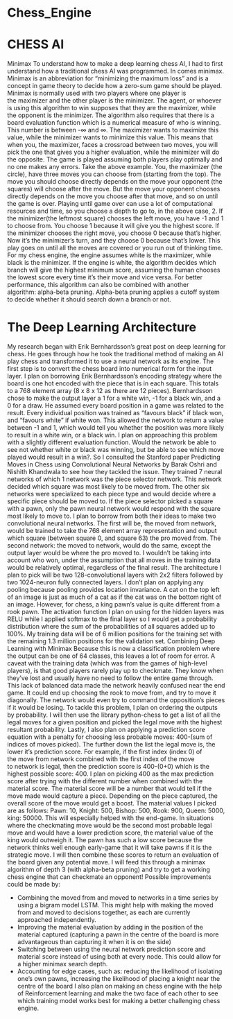# Chess_Engine
# CHESS AI 
Minimax
To understand how to make a deep learning chess AI, I had to first understand how a traditional chess AI was programmed. In comes minimax. Minimax is an abbreviation for “minimizing the maximum loss” and is a concept in game theory to decide how a zero-sum game should be played.
Minimax is normally used with two players where one player is the maximizer and the other player is the minimizer. The agent, or whoever is using this algorithm to win supposes that they are the maximizer, while the opponent is the minimizer. The algorithm also requires that there is a board evaluation function which is a numerical measure of who is winning. This number is between -∞ and ∞. The maximizer wants to maximize this value, while the minimizer wants to minimize this value. This means that when you, the maximizer, faces a crossroad between two moves, you will pick the one that gives you a higher evaluation, while the minimizer will do the opposite. The game is played assuming both players play optimally and no one makes any errors.
Take the above example. You, the maximizer (the circle), have three moves you can choose from (starting from the top). The move you should choose directly depends on the move your opponent (the squares) will choose after the move. But the move your opponent chooses directly depends on the move you choose after that move, and so on until the game is over. Playing until game over can use a lot of computational resources and time, so you choose a depth to go to, in the above case, 2. If the minimizer(the leftmost square) chooses the left move, you have -1 and 1 to choose from. You choose 1 because it will give you the highest score. If the minimizer chooses the right move, you choose 0 because that’s higher. Now it’s the minimizer’s turn, and they choose 0 because that’s lower. This play goes on until all the moves are covered or you run out of thinking time. For my chess engine, the engine assumes white is the maximizer, while black is the minimizer. If the engine is white, the algorithm decides which branch will give the highest minimum score, assuming the human chooses the lowest score every time it’s their move and vice versa. For better performance, this algorithm can also be combined with another algorithm: alpha-beta pruning. Alpha-beta pruning applies a cutoff system to decide whether it should search down a branch or not.

# The Deep Learning Architecture
My research began with Erik Bernhardsson’s great post on deep learning for chess. He goes through how he took the traditional method of making an AI play chess and transformed it to use a neural network as its engine.
The first step is to convert the chess board into numerical form for the input layer. I plan on borrowing Erik Bernhardsson’s encoding strategy where the board is one hot encoded with the piece that is in each square. This totals to a 768 element array (8 x 8 x 12 as there are 12 pieces).
Bernhardsson chose to make the output layer a 1 for a white win, -1 for a black win, and a 0 for a draw. He assumed every board position in a game was related to the result. Every individual position was trained as “favours black” if black won, and “favours white” if white won. This allowed the network to return a value between -1 and 1, which would tell you whether the position was more likely to result in a white win, or a black win.
I plan on approaching this problem with a slightly different evaluation function. Would the network be able to see not whether white or black was winning, but be able to see which move played would result in a win?. So I consulted the Stanford paper Predicting Moves in Chess using Convolutional Neural Networks by Barak Oshri and Nishith Khandwala to see how they tackled the issue. They trained 7 neural networks of which 1 network was the piece selector network. This network decided which square was most likely to be moved from. The other six networks were specialized to each piece type and would decide where a specific piece should be moved to. If the piece selector picked a square with a pawn, only the pawn neural network would respond with the square most likely to move to.
I plan to borrow from both their ideas to make two convolutional neural networks. The first will be, the moved from network, would be trained to take the 768 element array representation and output which square (between square 0, and square 63) the pro moved from. The second network: the moved to network, would do the same, except the output layer would be where the pro moved to. I wouldn’t be taking into account who won, under the assumption that all moves in the training data would be relatively optimal, regardless of the final result.
The architecture I plan to pick will be two 128-convolutional layers with 2x2 filters followed by two 1024-neuron fully connected layers. I don’t plan on applying any pooling because pooling provides location invariance. A cat on the top left of an image is just as much of a cat as if the cat was on the bottom right of an image. However, for chess, a king pawn’s value is quite different from a rook pawn. The activation function I plan on using for the hidden layers was RELU while I applied softmax to the final layer so I would get a probability distribution where the sum of the probabilities of all squares added up to 100%.
My training data will be of 6 million positions for the training set with the remaining 1.3 million positions for the validation set. 
Combining Deep Learning with Minimax
Because this is now a classification problem where the output can be one of 64 classes, this leaves a lot of room for error. A caveat with the training data (which was from the games of high-level players), is that good players rarely play up to checkmate. They know when they’ve lost and usually have no need to follow the entire game through. This lack of balanced data made the network heavily confused near the end game. It could end up choosing the rook to move from, and try to move it diagonally. The network would even try to command the opposition’s pieces if it would be losing.
To tackle this problem, I plan on ordering the outputs by probability. I will then use the library python-chess to get a list of all the legal moves for a given position and picked the legal move with the highest resultant probability. Lastly, I also plan on applying a prediction score equation with a penalty for choosing less probable moves: 400-(sum of indices of moves picked). The further down the list the legal move is, the lower it’s prediction score. For example, if the first index (index 0) of the move from network combined with the first index of the move to network is legal, then the prediction score is 400-(0+0) which is the highest possible score: 400.
I plan on picking 400 as the max prediction score after trying with the different number when combined with the material score. The material score will be a number that would tell if the move made would capture a piece. Depending on the piece captured, the overall score of the move would get a boost. The material values I picked are as follows:
Pawn: 10, Knight: 500, Bishop: 500, Rook: 900, Queen: 5000, king: 50000.
This will especially helped with the end-game. In situations where the checkmating move would be the second most probable legal move and would have a lower prediction score, the material value of the king would outweigh it. The pawn has such a low score because the network thinks well enough early-game that it will take pawns if it is the strategic move.
I will then combine these scores to return an evaluation of the board given any potential move. I will feed this through a minimax algorithm of depth 3 (with alpha-beta pruning) and try to get a working chess engine that can checkmate an opponent!
Possible improvements could be made by:
* Combining the moved from and moved to networks in a time series by using a bigram model LSTM. This might help with making the moved from and moved to decisions together, as each are currently approached independently.
* Improving the material evaluation by adding in the position of the material captured (capturing a pawn in the centre of the board is more advantageous than capturing it when it is on the side)
* Switching between using the neural network prediction score and material score instead of using both at every node. This could allow for a higher minimax search depth.   
* Accounting for edge cases, such as: reducing the likelihood of isolating one’s own pawns, increasing the likelihood of placing a knight near the centre of the board
I also plan on making an chess engine with the help of Reinforcement learning and make the two face of each other to see which training model works best for making a better challenging chess engine.
